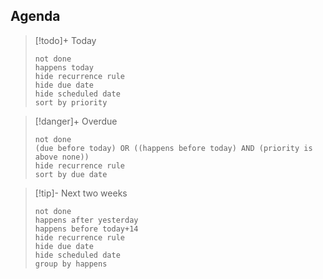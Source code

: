 

## Agenda

> [!todo]+ Today
> ```tasks
> not done
> happens today
> hide recurrence rule
> hide due date
> hide scheduled date
> sort by priority
> ```

> [!danger]+ Overdue 
> ```tasks
> not done
> (due before today) OR ((happens before today) AND (priority is above none))
> hide recurrence rule
> sort by due date
> ```

> [!tip]- Next two weeks
> ```tasks
> not done
> happens after yesterday
> happens before today+14
> hide recurrence rule
> hide due date
> hide scheduled date
> group by happens

